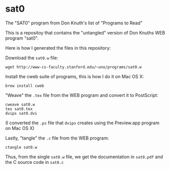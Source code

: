 # sat0
The "SAT0" program from Don Knuth's list of "Programs to Read"

This is a repositoy that contains the "untangled" version of Don Knuths WEB program "sat0".

Here is how I generated the files in this repository:


Download the `sat0.w` file:

    wget http://www-cs-faculty.stanford.edu/~uno/programs/sat0.w

Install the cweb suite of programs, this is how I do it on Mac OS X:

    brew install cweb

"Weave" the `.tex` file from the WEB program and convert it to PostScript:

    cweave sat0.w
    tex sat0.tex
    dvips sat0.dvi

(I converted the `.ps` file that `dvips` creates using the Preview.app program on Mac OS X)


Lastly, "tangle" the `.c` file from the WEB program:

    ctangle sat0.w 


Thus, from the single `sat0.w` file, we get the documentation in `sat0.pdf` and the C source code in `sat0.c`
